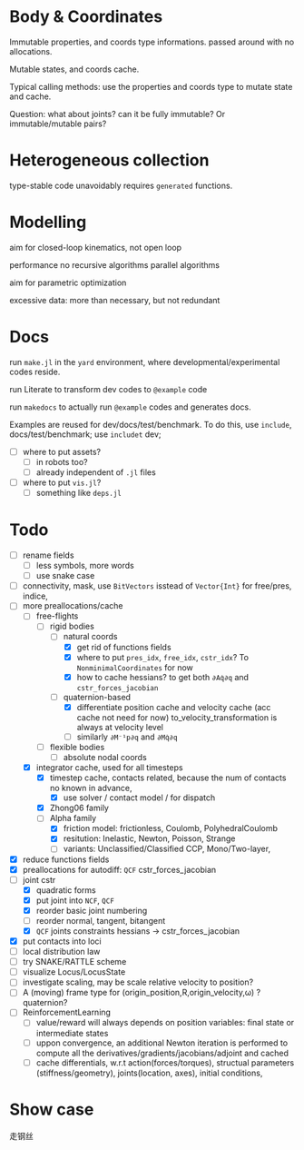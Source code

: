 # Body & Coordinates
Immutable properties, and coords type informations.
passed around with no allocations.

Mutable states, and coords cache.

Typical calling methods: use the properties and coords type to mutate state and cache.

Question: what about joints? can it be fully immutable?
Or immutable/mutable pairs?

# Heterogeneous collection 

type-stable code unavoidably requires `generated` functions.

# Modelling

aim for closed-loop kinematics, not open loop

performance
  no recursive algorithms
  parallel algorithms

aim for parametric optimization

excessive data: 
more than necessary, but not redundant

# Docs
run `make.jl` in the `yard` environment, where developmental/experimental codes reside.

run Literate to transform dev codes to `@example` code

run `makedocs` to actually run `@example` codes and generates docs.

Examples are reused for dev/docs/test/benchmark.
To do this, use `include`, docs/test/benchmark; use `includet` dev;
- [ ] where to put assets?
  - [ ] in robots too?
  - [ ] already independent of `.jl` files
- [ ] where to put `vis.jl`?
  - [ ] something like `deps.jl`

# Todo

- [ ] rename fields
  - [ ] less symbols, more words
  - [ ] use snake case
- [ ] connectivity, mask, use `BitVectors` isstead of `Vector{Int}` for free/pres, indice, 
- [ ] more preallocations/cache
    - [ ] free-flights
      - [ ] rigid bodies
        - [ ] natural coords
          - [x] get rid of functions fields
          - [x] where to put `pres_idx`, `free_idx`, `cstr_idx`? To `NonminimalCoordinates` for now
          - [x] how to cache hessians? to get both `∂Aq̇∂q` and `cstr_forces_jacobian`
        - [ ] quaternion-based
          - [x] differentiate position cache and velocity cache (acc cache not need for now) to_velocity_transformation is always at velocity level
          - [ ] similarly `∂M⁻¹p∂q` and `∂Mq̇∂q`
      - [ ] flexible bodies
        - [ ] absolute nodal coords
  - [x] integrator cache, used for all timesteps
    - [x] timestep cache, contacts related, because the num of contacts no known in advance,
      - [x] use solver / contact model / for dispatch
    - [x] Zhong06 family
    - [ ] Alpha family
      - [x] friction model: frictionless, Coulomb, PolyhedralCoulomb
      - [x] resitution: Inelastic, Newton, Poisson, Strange
      - [ ] variants: Unclassified/Classified CCP, Mono/Two-layer,
- [x] reduce functions fields
- [x] preallocations for autodiff: `QCF`  cstr_forces_jacobian
- [ ] joint cstr
  - [x] quadratic forms
  - [x] put joint into `NCF`, `QCF`
  - [x] reorder basic joint numbering
  - [ ] reorder normal, tangent, bitangent
  - [x] `QCF` joints constraints hessians -> cstr_forces_jacobian
- [x] put contacts into loci
- [ ] local distribution law
- [ ] try SNAKE/RATTLE scheme
- [ ] visualize Locus/LocusState
- [ ] investigate scaling, may be scale relative velocity to position?
- [ ] A (moving) frame type for (origin_position,R,origin_velocity,ω) ? quaternion?
- [ ] ReinforcementLearning
  - [ ] value/reward will always depends on position variables: final state or intermediate states
  - [ ] uppon convergence, an additional Newton iteration is performed to compute all the derivatives/gradients/jacobians/adjoint and cached
  - [ ] cache differentials, w.r.t action(forces/torques), structual parameters (stiffness/geometry), joints(location, axes), initial conditions, 

# Show case
  走钢丝